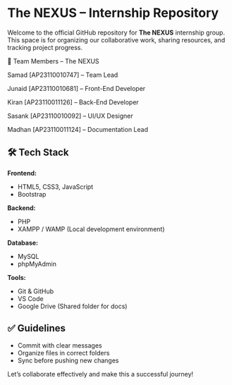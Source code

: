 # The NEXUS – Internship Repository

Welcome to the official GitHub repository for **The NEXUS** internship group.  
This space is for organizing our collaborative work, sharing resources, and tracking project progress.

👥 Team Members – The NEXUS

Samad [AP23110010747] – Team Lead

Junaid [AP23110010681] – Front-End Developer

Kiran [AP23110011126] – Back-End Developer

Sasank [AP23110010092] – UI/UX Designer

Madhan [AP23110011124] – Documentation Lead


## 🛠 Tech Stack

**Frontend:**
- HTML5, CSS3, JavaScript
- Bootstrap

**Backend:**
- PHP 
- XAMPP / WAMP (Local development environment)

**Database:**
- MySQL
- phpMyAdmin 

**Tools:**
- Git & GitHub
- VS Code
- Google Drive (Shared folder for docs)


## ✅ Guidelines
- Commit with clear messages
- Organize files in correct folders
- Sync before pushing new changes

Let’s collaborate effectively and make this a successful journey!
